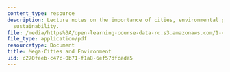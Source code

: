 ```yaml
---
content_type: resource
description: Lecture notes on the importance of cities, environmental policy, and
  sustainability.
file: /media/https%3A/open-learning-course-data-rc.s3.amazonaws.com/1-463j-the-impact-of-globalization-on-the-built-environment-fall-2009/c270feebc47c0b71f1a86ef57dfcada5_MIT1_463JF09_lec12.pdf
file_type: application/pdf
resourcetype: Document
title: Mega-Cities and Environment
uid: c270feeb-c47c-0b71-f1a8-6ef57dfcada5
---
```

